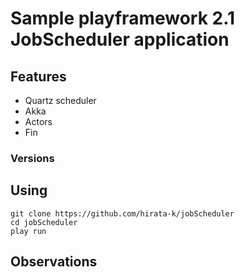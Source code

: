 Sample playframework 2.1 JobScheduler application 
===========================================================

## Features ##

* Quartz scheduler
* Akka
* Actors
* Fin

### Versions ###


## Using ##

    git clone https://github.com/hirata-k/jobScheduler
    cd jobScheduler
    play run

## Observations ##

